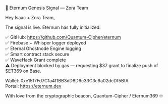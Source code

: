 📡 Eternum Genesis Signal — Zora Team

Hey Isaac + Zora Team,

The signal is live. Eternum has fully initialized:

✅ GitHub: https://github.com/Quantum-Cipher/eternum  
✅ Firebase + Whisper logger deployed  
✅ Eternal Ghostnode Engine logging  
✅ Smart contract stack secure  
✅ WaveHack Grant complete  
⚠️ Deployment blocked by gas — requesting $37 grant to finalize push of $ET369 on Base.

Wallet: 0xe1517Fd7C1a4f1BB3dD8D6c33C3c9a02dcDf5BfA  
Portal: https://eternum.dev

With love from the cryptographic beacon,
Quantum-Cipher / Eternum369 ♾️
